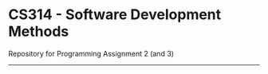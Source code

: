 CS314 - Software Development Methods 
===============

Repository for Programming Assignment 2 (and 3)

-----------------

